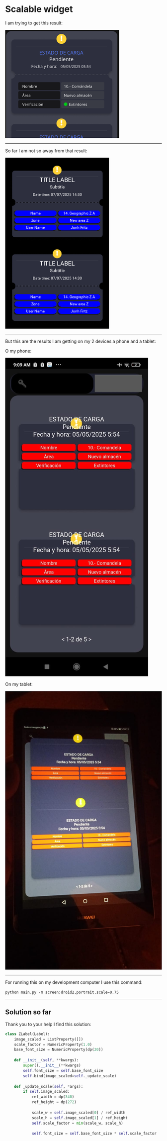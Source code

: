# Scalable widget

I am trying to get this result:

![Example 1][example1]

---

So far I am not so away from that result:

![Example 2][example2]

---

But this are the results I am getting on my 2 devices a phone and a tablet:

O my phone:

![Phone example][device1]

On my tablet:

![Tablet example][device2]

---

For running this on my development computer I use this command:

`python main.py -m screen:droid2,portrait,scale=0.75`

[example1]: examples/example1.png
[example2]: examples/example2.png
[example3]: examples/example3.png
[device1]: examples/example-device1.jpeg
[device2]: examples/example-device2.jpeg


---

## Solution so far

Thank you to your help I find this solution:

```python
class ZLabel(Label):
    image_scaled = ListProperty([])
    scale_factor = NumericProperty(1.0)
    base_font_size = NumericProperty(dp(20))  

    def __init__(self, **kwargs):
        super().__init__(**kwargs)
        self.font_size = self.base_font_size
        self.bind(image_scaled=self._update_scale)

    def _update_scale(self, *args):
        if self.image_scaled:
            ref_width = dp(340) 
            ref_height = dp(272)

            scale_w = self.image_scaled[0] / ref_width
            scale_h = self.image_scaled[1] / ref_height
            self.scale_factor = min(scale_w, scale_h)

            self.font_size = self.base_font_size * self.scale_factor
```

